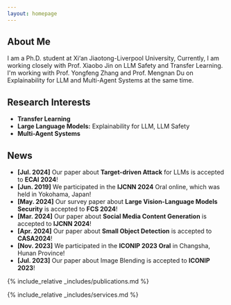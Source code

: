 ```yaml
---
layout: homepage
---
```


## About Me

I am a Ph.D. student at Xi‘an Jiaotong-Liverpool University, Currently, I am working closely with Prof. Xiaobo Jin on
LLM Safety and Transfer Learning. I'm working with Prof. Yongfeng Zhang and Prof. Mengnan Du on Explainability for LLM
and Multi-Agent Systems at the same time.

## Research Interests

- **Transfer Learning** 
- **Large Language Models:** Explainability for LLM, LLM Safety
- **Multi-Agent Systems**

## News

- **[Jul. 2024]** Our paper about **Target-driven Attack** for LLMs is accepted to **ECAI 2024**!
- **[Jun. 2019]** We participated in the **IJCNN 2024** Oral online, which was held in Yokohama, Japan!
- **[May. 2024]** Our survey paper about **Large Vision-Language Models Security** is accepted to **FCS 2024**!
- **[Mar. 2024]** Our paper about **Social Media Content Generation** is accepted to **IJCNN 2024**!
- **[Apr. 2024]** Our paper about **Small Object Detection** is accepted to **CASA2024**!
- **[Nov. 2023]** We participated in the **ICONIP 2023 Oral** in Changsha, Hunan Province!
- **[Jul. 2023]** Our paper about Image Blending is accepted to **ICONIP 2023**!

{% include_relative _includes/publications.md %}

{% include_relative _includes/services.md %}
